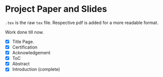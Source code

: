 # Project Paper and Slides

`.tex` is the raw `tex` file. Respective pdf is added for a more readable
format.

Work done till now.

- [x] Title Page.
- [x] Certification
- [x] Acknowledgement
- [x] ToC
- [x] Abstract
- [x] Introduction (complete)
